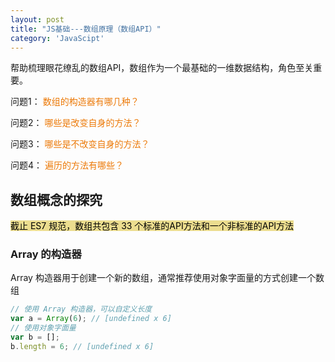 ```yaml
---
layout: post
title: "JS基础---数组原理（数组API）"
category: 'JavaScipt'
---
```


帮助梳理眼花缭乱的数组API，数组作为一个最基础的一维数据结构，角色至关重要。

问题1：
<font style="color: #ec7907;">数组的构造器有哪几种？</font>

问题2：
<font style="color: #ec7907;">哪些是改变自身的方法？</font>

问题3：
<font style="color: #ec7907;">哪些是不改变自身的方法？</font>

问题4：
<font style="color: #ec7907;">遍历的方法有哪些？</font>

## 数组概念的探究

<mark style="background: #e1c94799;">截止 ES7 规范，数组共包含 33 个标准的API方法和一个非标准的API方法</mark>

### Array 的构造器

Array 构造器用于创建一个新的数组，通常推荐使用对象字面量的方式创建一个数组

```javascript
// 使用 Array 构造器，可以自定义长度
var a = Array(6); // [undefined x 6]
// 使用对象字面量
var b = [];
b.length = 6; // [undefined x 6]
```